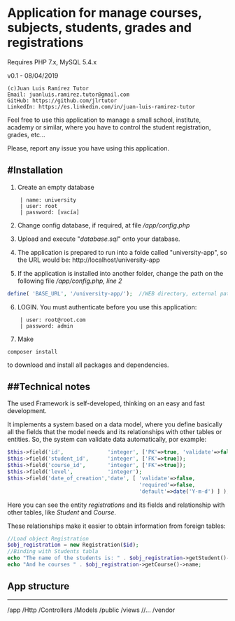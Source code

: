 ﻿Application for manage courses, subjects, students, grades and registrations
============================================================================

Requires PHP 7.x, MySQL 5.4.x

v0.1 - 08/04/2019

```
(c)Juan Luis Ramírez Tutor
Email: juanluis.ramirez.tutor@gmail.com
GitHub: https://github.com/jlrtutor
LinkedIn: https://es.linkedin.com/in/juan-luis-ramirez-tutor
```

Feel free to use this application to manage a small school, institute, academy
or similar, where you have to control the student registration, grades, etc...

Please, report any issue you have using this application.



#Installation
-------------

1. Create an empty database
```
    | name: university
    | user: root
    | password: [vacía]
```

2. Change config database, if required, at file */app/config.php*

3. Upload and execute "*database.sql*" onto your database.

4. The application is prepared to run into a folde called "university-app", so the 
URL would be:
http://localhost/university-app

5. If the application is installed into another folder, change the path on the
following file */app/config.php, line 2*
```php
define( 'BASE_URL', '/university-app/');  //WEB directory, external path url
```

6. LOGIN. You must authenticate before you use this application:
```
    | user: root@root.com
    | password: admin
```

7. Make
```
composer install
```
to download and install all packages and dependencies.


##Technical notes
-----------------

The used Framework is self-developed, thinking on an easy and fast development. 

It implements a system based on a data model, where you define basically all
the fields that the model needs and its relationships with other tables or entities.
So, the system can validate data automatically, por example:

```php
$this->field('id', 				'integer', ['PK'=>true, 'validate'=>false] );
$this->field('student_id', 		'integer', ['FK'=>true]);
$this->field('course_id', 		'integer', ['FK'=>true]);
$this->field('level', 			'integer');
$this->field('date_of_creation','date', [ 'validate'=>false,
                                          'required'=>false, 
                                          'default'=>date('Y-m-d') ] );
```

Here you can see the entity *registrations* and its fields and relationship with
other tables, like *Student* and *Course*.

These relationships make it easier to obtain information from foreign tables:
```php
//Load object Registration
$obj_registration = new Registration($id);
//Binding with Students tabla
echo "The name of the students is: " . $obj_registration->getStudent()->name;
echo "And he courses " . $obj_registration->getCourse()->name;
```


## App structure
----------------

/app
    /Http
        /Controllers
        /Models
    /public
        /views
            //...
/vendor
